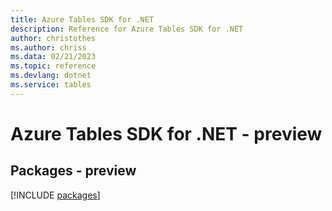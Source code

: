 ```yaml
---
title: Azure Tables SDK for .NET
description: Reference for Azure Tables SDK for .NET
author: christothes
ms.author: chriss
ms.data: 02/21/2023
ms.topic: reference
ms.devlang: dotnet
ms.service: tables
---
```

# Azure Tables SDK for .NET - preview
## Packages - preview
[!INCLUDE [packages](tables-index.md)]